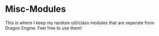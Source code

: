 # Misc-Modules
This is where I keep my random util/class modules that are seperate from Dragon Engine. Feel free to use them!
